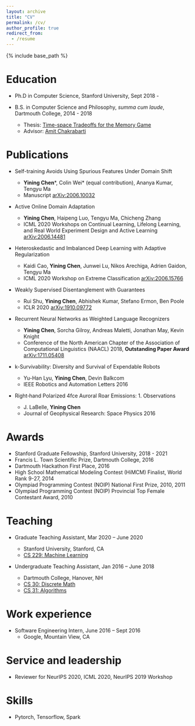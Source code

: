 ```yaml
---
layout: archive
title: "CV"
permalink: /cv/
author_profile: true
redirect_from:
  - /resume
---
```


{% include base_path %}

Education
======
* Ph.D in Computer Science, Stanford University, Sept 2018 -

* B.S. in Computer Science and Philosophy, *summa cum laude*, Dartmouth College, 2014 - 2018
  * Thesis: [Time-space Tradeoffs for the Memory Game](http://cynnjjs.github.io/files/ugrad-thesis-time-space-TR.pdf)
  * Advisor: [Amit Chakrabarti](https://www.cs.dartmouth.edu/~ac/)

Publications
======
* Self-training Avoids Using Spurious Features Under Domain Shift
  * **Yining Chen**\*, Colin Wei\* (equal contribution), Ananya Kumar, Tengyu Ma
  * Manuscript [arXiv:2006.10032](https://arxiv.org/abs/2006.10032)

* Active Online Domain Adaptation
  * **Yining Chen**, Haipeng Luo, Tengyu Ma, Chicheng Zhang
  * ICML 2020 Workshops on Continual Learning, Lifelong Learning, and Real World Experiment Design and Active Learning [arXiv:2006.14481](https://arxiv.org/abs/2006.14481)

* Heteroskedastic and Imbalanced Deep Learning with Adaptive Regularization
  * Kaidi Cao, **Yining Chen**, Junwei Lu, Nikos Arechiga, Adrien Gaidon, Tengyu Ma
  * ICML 2020 Workshop on Extreme Classification [arXiv:2006.15766](https://arxiv.org/abs/2006.15766)

* Weakly Supervised Disentanglement with Guarantees
  * Rui Shu, **Yining Chen**, Abhishek Kumar, Stefano Ermon, Ben Poole
  * ICLR 2020 [arXiv:1910.09772](https://arxiv.org/abs/1910.09772)

* Recurrent Neural Networks as Weighted Language Recognizers
  * **Yining Chen**, Sorcha Gilroy, Andreas Maletti, Jonathan May, Kevin Knight
  * Conference of the North American Chapter of the Association of Computational Linguistics (NAACL) 2018, **Outstanding Paper Award** [arXiv:1711.05408](https://arxiv.org/abs/1711.05408)

* k-Survivability: Diversity and Survival of Expendable Robots
  * Yu-Han Lyu, **Yining Chen**, Devin Balkcom
  * IEEE Robotics and Automation Letters 2016

* Right‐hand Polarized 4fce Auroral Roar Emissions: 1. Observations
  * J. LaBelle, **Yining Chen**
  * Journal of Geophysical Research: Space Physics 2016

Awards
======
* Stanford Graduate Fellowship, Stanford University, 2018 - 2021
* Francis L. Town Scientific Prize, Dartmouth College, 2016
* Dartmouth Hackathon First Place, 2016
* High School Mathematical Modeling Contest (HiMCM) Finalist, World Rank 9-27, 2014
* Olympiad Programming Contest (NOIP) National First Prize, 2010, 2011
* Olympiad Programming Contest (NOIP) Provincial Top Female Contestant Award, 2010

Teaching
======
* Graduate Teaching Assistant, Mar 2020 – June 2020
  * Stanford University, Stanford, CA
  * [CS 229: Machine Learning](http://cs229.stanford.edu/)

* Undergraduate Teaching Assistant, Jan 2016 – June 2018
  * Dartmouth College, Hanover, NH
  * [CS 30: Discrete Math](https://www.cs.dartmouth.edu/~deepc/Courses/W20/CS30.html)
  * [CS 31: Algorithms](https://www.cs.dartmouth.edu/~deepc/Courses/S20/CS31.html)

Work experience
======
* Software Engineering Intern, June 2016 – Sept 2016
  * Google, Mountain View, CA

Service and leadership
======
* Reviewer for NeurIPS 2020, ICML 2020, NeurIPS 2019 Workshop

Skills
======
* Pytorch, Tensorflow, Spark
